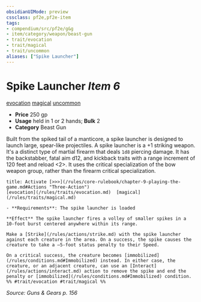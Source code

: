 ```yaml
---
obsidianUIMode: preview
cssclass: pf2e,pf2e-item
tags:
- compendium/src/pf2e/g&g
- item/category/weapon/beast-gun
- trait/evocation
- trait/magical
- trait/uncommon
aliases: ["Spike Launcher"]
---
```

# Spike Launcher *Item 6*  
[evocation](/rules/traits/evocation.md)  [magical](/rules/traits/magical.md)  [uncommon](/rules/traits/uncommon.md)  

- **Price** 250 gp
- **Usage** held in 1 or 2 hands; **Bulk** 2
- **Category** Beast Gun

Built from the spiked tail of a manticore, a spike launcher is designed to launch large, spear-like projectiles. A spike launcher is a +1 striking weapon. It's a distinct type of martial firearm that deals `1d8` piercing damage. It has the backstabber, fatal aim d12, and kickback traits with a range increment of 120 feet and reload <2>. It uses the critical specialization of the bow weapon group, rather than the firearm critical specialization.

```ad-embed-ability
title: Activate [>>>](/rules/core-rulebook/chapter-9-playing-the-game.md#Actions "Three-Action")
[evocation](/rules/traits/evocation.md)  [magical](/rules/traits/magical.md)  

- **Requirements**: The spike launcher is loaded

**Effect** The spike launcher fires a volley of smaller spikes in a 10-foot burst centered anywhere within its range.

Make a [Strike](/rules/actions/strike.md) with the spike launcher against each creature in the area. On a success, the spike causes the creature to take a –5-foot status penalty to their Speed.

On a critical success, the creature becomes [immobilized](/rules/conditions.md#Immobilized) instead. In either case, the creature, or an adjacent creature, can use an [Interact](/rules/actions/interact.md) action to remove the spike and end the penalty or [immobilized](/rules/conditions.md#Immobilized) condition.  
%% #trait/evocation #trait/magical %%
```

*Source: Guns & Gears p. 156*